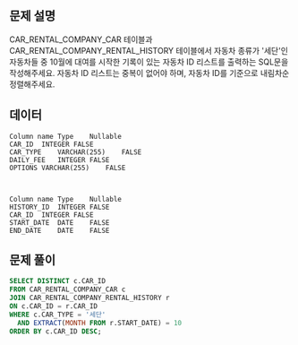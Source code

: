 ## 문제 설명

CAR_RENTAL_COMPANY_CAR 테이블과 CAR_RENTAL_COMPANY_RENTAL_HISTORY 테이블에서 자동차 종류가 '세단'인 자동차들 중 10월에 대여를 시작한 기록이 있는 자동차 ID 리스트를 출력하는 SQL문을 작성해주세요. 자동차 ID 리스트는 중복이 없어야 하며, 자동차 ID를 기준으로 내림차순 정렬해주세요.

## 데이터

```
Column name	Type	Nullable
CAR_ID	INTEGER	FALSE
CAR_TYPE	VARCHAR(255)	FALSE
DAILY_FEE	INTEGER	FALSE
OPTIONS	VARCHAR(255)	FALSE



Column name	Type	Nullable
HISTORY_ID	INTEGER	FALSE
CAR_ID	INTEGER	FALSE
START_DATE	DATE	FALSE
END_DATE	DATE	FALSE
```

## 문제 풀이

```sql
SELECT DISTINCT c.CAR_ID
FROM CAR_RENTAL_COMPANY_CAR c
JOIN CAR_RENTAL_COMPANY_RENTAL_HISTORY r
ON c.CAR_ID = r.CAR_ID
WHERE c.CAR_TYPE = '세단'
  AND EXTRACT(MONTH FROM r.START_DATE) = 10
ORDER BY c.CAR_ID DESC;
```
